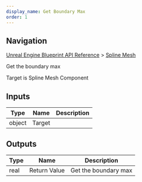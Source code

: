 ```yaml
---
display_name: Get Boundary Max
order: 1
---
```

## Navigation

[Unreal Engine Blueprint API Reference](https://dev.epicgames.com/documentation/en-us/unreal-engine/BlueprintAPI) > [Spline Mesh](https://dev.epicgames.com/documentation/en-us/unreal-engine/BlueprintAPI/SplineMesh)

Get the boundary max

Target is Spline Mesh Component

## Inputs

| Type | Name | Description |
| --- | --- | --- |
| object | Target |  |

## Outputs

| Type | Name | Description |
| --- | --- | --- |
| real | Return Value | Get the boundary max |
